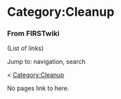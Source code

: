 # Category:Cleanup

### From FIRSTwiki

(List of links)

Jump to: navigation, search

&lt; [Category:Cleanup](/index.php?title=Category:Cleanup&redirect=no
"Category:Cleanup" )  

No pages link to here.

